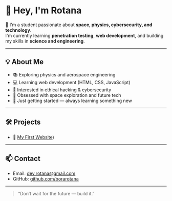 # 👋 Hey, I'm Rotana

🚀 I'm a student passionate about **space, physics, cybersecurity, and technology**.  
I'm currently learning **penetration testing**, **web development**, and building my skills in **science and engineering**.

---

## 💡 About Me

- 📚 Exploring physics and aerospace engineering  
- 💻 Learning web development (HTML, CSS, JavaScript)  
- 🔐 Interested in ethical hacking & cybersecurity  
- 🌌 Obsessed with space exploration and future tech  
- 🎒 Just getting started — always learning something new  

---

## 🛠️ Projects

- 🔗 [My First Website](https://github.com/borarotana/roadmap-for-learnweb/tree/Learn-Web-Front-End-My_Project/LearnWeb))  

---

## 📫 Contact

- Email: [dev.rotana@gmail.com](mailto:dev.rotana@gmail.com)
- GitHub: [github.com/borarotana](https://github.com/borarotana)

---

> “Don’t wait for the future — build it.”


